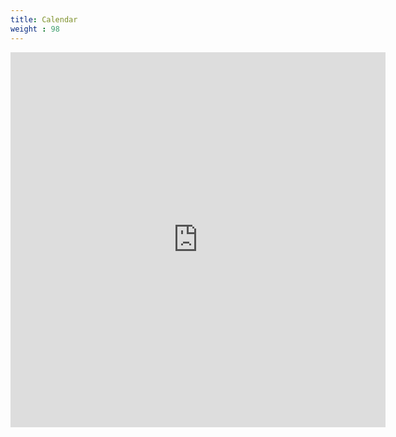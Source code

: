 ```yaml
---
title: Calendar
weight : 98
---
```


<iframe src="https://calendar.google.com/calendar/embed?height=600&amp;wkst=1&amp;bgcolor=%23ffffff&amp;ctz=America%2FNew_York&amp;src=b3NhcGxuZG45MGIyOXZnYXQyZmo0dm5namdAZ3JvdXAuY2FsZW5kYXIuZ29vZ2xlLmNvbQ&amp;color=%23D81B60" style="border-width:0" width="600" height="600" frameborder="0" scrolling="no"></iframe>